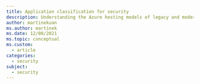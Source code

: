 ```yaml
---
title: Application classification for security
description: Understanding the Azure hosting models of legacy and modern apps through IaaS and PaaS, and the security responsibilities of those models.
author: martinekuan
ms.author: martinek
ms.date: 12/08/2021
ms.topic: conceptual
ms.custom:
  - article
categories:
  - security
subject:
  - security
---
```

